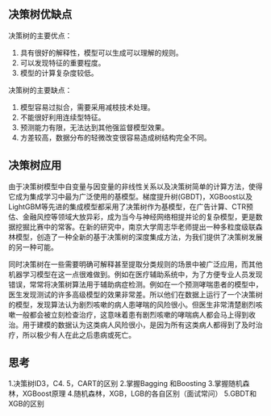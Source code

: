 ## 决策树优缺点

决策树的主要优点：

1. 具有很好的解释性，模型可以生成可以理解的规则。
2. 可以发现特征的重要程度。
3. 模型的计算复杂度较低。

决策树的主要缺点：

1. 模型容易过拟合，需要采用减枝技术处理。
2. 不能很好利用连续型特征。
3. 预测能力有限，无法达到其他强监督模型效果。
4. 方差较高，数据分布的轻微改变很容易造成树结构完全不同。

## 决策树应用

由于决策树模型中自变量与因变量的非线性关系以及决策树简单的计算方法，使得它成为集成学习中最为广泛使用的基模型。梯度提升树(GBDT)，XGBoost以及LightGBM等先进的集成模型都采用了决策树作为基模型，在广告计算、CTR预估、金融风控等领域大放异彩，成为当今与神经网络相提并论的复杂模型，更是数据挖掘比赛中的常客。在新的研究中，南京大学周志华老师提出一种多粒度级联森林模型，创造了一种全新的基于决策树的深度集成方法，为我们提供了决策树发展的另一种可能。

同时决策树在一些需要明确可解释甚至提取分类规则的场景中被广泛应用，而其他机器学习模型在这一点很难做到。例如在医疗辅助系统中，为了方便专业人员发现错误，常常将决策树算法用于辅助病症检测。例如在一个预测哮喘患者的模型中，医生发现测试的许多高级模型的效果非常差。所以他们在数据上运行了一个决策树的模型，发现算法认为剧烈咳嗽的病人患哮喘的风险很小。但医生非常清楚剧烈咳嗽一般都会被立刻检查治疗，这意味着患有剧烈咳嗽的哮喘病人都会马上得到收治。用于建模的数据认为这类病人风险很小，是因为所有这类病人都得到了及时治疗，所以极少有人在此之后患病或死亡。

## 思考

1.决策树ID3，C4. 5，CART的区别
2.掌握Bagging 和Boosting
3.掌握随机森林，XGBoost原理
4.随机森林，XGB，LGB的各自区别（面试常问）
5.GBDT和XGB的区别
